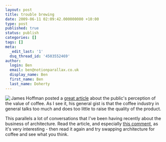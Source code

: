 ```yaml
---
layout: post
title: trouble brewing
date: 2009-06-11 02:09:42.000000000 +10:00
type: post
published: true
status: publish
categories: []
tags: []
meta:
  _edit_last: '1'
  dsq_thread_id: '4503552469'
author:
  login: Ben
  email: ben@notionparallax.co.uk
  display_name: Ben
  first_name: Ben
  last_name: Doherty
---
```

<p><img src="{{ site.baseurl }}/assets/victoria_arduino_poster.jpeg" align="left" />James Hoffman posted a <a href="http://www.jimseven.com/2009/05/30/brewed-coffee-and-the-uk">great article</a> about the public's perception of the value of coffee. As I see it, his general gist is that the coffee industry in general talks too much and does too little to raise the quality of the product.</p>
<p>This parallels a lot of conversations that I've been having recently about the business of architecture. Read the article, and especially <a href="http://www.jimseven.com/2009/05/30/brewed-coffee-and-the-uk/#comment-96311">this comment</a>, as it's very interesting - then read it again and try swapping architecture for coffee and see what you think.</p>
